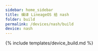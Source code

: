```yaml
---
sidebar: home_sidebar
title: 编译 LineageOS 给 nash
folder: build
permalink: /devices/nash/build
device: nash
---
```

{% include templates/device_build.md %}
